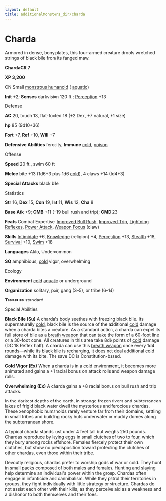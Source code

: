 ```yaml
---
layout: default
title: additionalMonsters_dir/charda
---
```

# Charda

Armored in dense, bony plates, this four-armed creature drools wretched strings of black bile from its fanged maw.

**ChardaCR 7**

**XP 3,200**

CN Small [monstrous humanoid](../monsters_dir/creatureTypes#_monstrous-humanoid) ( [aquatic](../monsters_dir/creatureTypes#_aquatic-subtype))

**Init** +2; **Senses** darkvision 120 ft.; [Perception](../additionalMonsters_dir/../skills_dir/perception#_perception) +13

Defense

**AC** 20, touch 13, flat-footed 18 (+2 Dex, +7 natural, +1 size)

**hp** 85 (9d10+36)

**Fort** +7, **Ref** +10, **Will** +7

**Defensive Abilities** ferocity, **Immune** [cold](../monsters_dir/creatureTypes#_cold-subtype), [poison](../monsters_dir/universalMonsterRules#_poison-(ex-or-su))

Offense

**Speed** 20 ft., swim 60 ft.

**Melee** bite +13 (1d6+3 plus 1d6 [cold](../monsters_dir/creatureTypes#_cold-subtype)), 4 claws +14 (1d4+3)

**Special Attacks** black bile

Statistics

**Str** 16, **Dex** 15, **Con** 19, **Int** 11, **Wis** 12, **Cha** 8

**Base Atk** +9; **CMB** +11 (+19 bull rush and trip); **CMD** 23

**Feats** Combat Expertise, [Improved Bull Rush](../additionalMonsters_dir/../feats#_improved-bull-rush), [Improved Trip](../additionalMonsters_dir/../feats#_improved-trip), [Lightning Reflexes](../additionalMonsters_dir/../feats#_lightning-reflexes), [Power Attack](../additionalMonsters_dir/../feats#_power-attack), [Weapon Focus](../additionalMonsters_dir/../feats#_weapon-focus) (claw)

**Skills** [Intimidate](../additionalMonsters_dir/../skills_dir/intimidate#_intimidate) +6, [Knowledge](../additionalMonsters_dir/../skills_dir/knowledge#_knowledge) (religion) +4, [Perception](../additionalMonsters_dir/../skills_dir/perception#_perception) +13, [Stealth](../additionalMonsters_dir/../skills_dir/stealth#_stealth) +18, [Survival](../additionalMonsters_dir/../skills_dir/survival#_survival) +10, [Swim](../additionalMonsters_dir/../skills_dir/swim#_swim) +18

**Languages** Aklo, Undercommon

**SQ** amphibious, [cold](../monsters_dir/creatureTypes#_cold-subtype) vigor, overwhelming

Ecology

**Environment** [cold](../monsters_dir/creatureTypes#_cold-subtype) [aquatic](../monsters_dir/creatureTypes#_aquatic-subtype) or underground

**Organization** solitary, pair, gang (3–5), or tribe (6–14)

**Treasure** standard

Special Abilities

**Black Bile (Su)** A charda's body seethes with freezing black bile. Its supernaturally [cold](../monsters_dir/creatureTypes#_cold-subtype), black bile is the source of the additional [cold](../monsters_dir/creatureTypes#_cold-subtype) damage when a charda bites a creature. As a standard action, a charda can expel its full store of bile as a [breath weapon](../monsters_dir/universalMonsterRules#_breath-weapon) that can take the form of a 60-foot line or a 30-foot cone. All creatures in this area take 8d6 points of [cold](../monsters_dir/creatureTypes#_cold-subtype) damage (DC 18 Reflex half). A charda can use this [breath weapon](../monsters_dir/universalMonsterRules#_breath-weapon) once every 1d4 rounds—while its black bile is recharging, it does not deal additional [cold](../monsters_dir/creatureTypes#_cold-subtype) damage with its bite. The save DC is Constitution-based.

**[Cold](../monsters_dir/creatureTypes#_cold-subtype) Vigor (Ex)** When a charda is in a [cold](../monsters_dir/creatureTypes#_cold-subtype) environment, it becomes more animated and gains a +1 racial bonus on attack rolls and weapon damage rolls.

**Overwhelming (Ex)** A charda gains a +8 racial bonus on bull rush and trip attacks.

In the darkest depths of the earth, in strange frozen rivers and subterranean lakes of frigid black water dwell the mysterious and ferocious chardas. These xenophobic humanoids rarely venture far from their domains, settling in small tribes and building rocky huts underwater or muddy domes along the subterranean shore.

A typical charda stands just under 4 feet tall but weighs 250 pounds. Chardas reproduce by laying eggs in small clutches of two to four, which they bury among rocks offshore. Females fiercely protect their own clutches, but show no predisposition toward protecting the clutches of other chardas, even those within their tribe.

Devoutly religious, chardas prefer to worship gods of war or cold. They hunt in small packs composed of both males and females. Hunting and slaying help determine an individual's power within the group. Chardas often engage in infanticide and cannibalism. While they patrol their territories in groups, they fight individually with little strategy or structure. Chardas do not assist each other with their kills, as they perceive aid as a weakness and a dishonor to both themselves and their foes.

